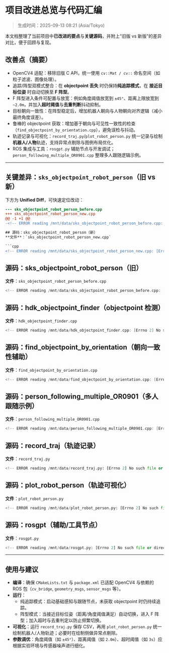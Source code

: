 # 项目改进总览与代码汇编

> 生成时间：2025-09-13 08:21 (Asia/Tokyo)

本文档整理了当前项目中**已改进的要点**与**关键源码**，并附上“旧版 vs 新版”的差异对比，便于回顾与复现。
## 改善点（摘要）
- OpenCV4 适配：移除旧版 C API，统一使用 `cv::Mat / cv::` 命名空间（如粒子滤波、图像处理）。
- 追踪/阵型双模式整合：在 **objectpoint 丢失** 时仍保持**纯追踪模式**，在 **接近目标位姿** 时自动切换至 **F 阵型**。
- F 阵型进入条件可配置与放宽：例如角度阈值放宽到 `±45°`、距离上限放宽到 `~2.0m`，并加入**超时阈值**与**去重判断**抖动抑制。
- 目标朝向一致性：在阵型稳定后，增加机器人朝向与人物朝向对齐逻辑（减小最终角度误差）。
- 鲁棒的 objectpoint 获取：增加基于朝向与可见性一致性的检查（`find_objectpoint_by_orientation.cpp`），避免误检与抖动。
- 轨迹记录与可视化：`record_traj.py`/`plot_robot_person.py` 统一记录与绘制**机器人/人物**轨迹，支持异常点剔除与图例布局优化。
- ROS 集成与工具：`rosgpt.py` 辅助节点与开发调试；`person_following_multiple_OR0901.cpp` 整理多人跟随逻辑示例。

---
## 关键差异：`sks_objectpoint_robot_person`（旧 vs 新）
下方为 **Unified Diff**，可快速定位改动：

```diff
--- sks_objectpoint_robot_person_before.cpp
+++ sks_objectpoint_robot_person_new.cpp
@@ -1 +1 @@
-<!-- ERROR reading /mnt/data/sks_objectpoint_robot_person_before.cpp: [Errno 2] No such file or directory: '/mnt/data/sks_objectpoint_robot_person_before.cpp' -->+<!-- ERROR reading /mnt/data/sks_objectpoint_robot_person_new.cpp: [Errno 2] No such file or directory: '/mnt/data/sks_objectpoint_robot_person_new.cpp' -->```

## 源码：sks_objectpoint_robot_person（新）
**文件**：`sks_objectpoint_robot_person_new.cpp`

```cpp
<!-- ERROR reading /mnt/data/sks_objectpoint_robot_person_new.cpp: [Errno 2] No such file or directory: '/mnt/data/sks_objectpoint_robot_person_new.cpp' -->
```
## 源码：sks_objectpoint_robot_person（旧）
**文件**：`sks_objectpoint_robot_person_before.cpp`

```cpp
<!-- ERROR reading /mnt/data/sks_objectpoint_robot_person_before.cpp: [Errno 2] No such file or directory: '/mnt/data/sks_objectpoint_robot_person_before.cpp' -->
```
## 源码：hdk_objectpoint_finder（objectpoint 检测）
**文件**：`hdk_objectpoint_finder.cpp`

```cpp
<!-- ERROR reading /mnt/data/hdk_objectpoint_finder.cpp: [Errno 2] No such file or directory: '/mnt/data/hdk_objectpoint_finder.cpp' -->
```
## 源码：find_objectpoint_by_orientation（朝向一致性辅助）
**文件**：`find_objectpoint_by_orientation.cpp`

```cpp
<!-- ERROR reading /mnt/data/find_objectpoint_by_orientation.cpp: [Errno 2] No such file or directory: '/mnt/data/find_objectpoint_by_orientation.cpp' -->
```
## 源码：person_following_multiple_OR0901（多人跟随示例）
**文件**：`person_following_multiple_OR0901.cpp`

```cpp
<!-- ERROR reading /mnt/data/person_following_multiple_OR0901.cpp: [Errno 2] No such file or directory: '/mnt/data/person_following_multiple_OR0901.cpp' -->
```
## 源码：record_traj（轨迹记录）
**文件**：`record_traj.py`

```python
<!-- ERROR reading /mnt/data/record_traj.py: [Errno 2] No such file or directory: '/mnt/data/record_traj.py' -->
```
## 源码：plot_robot_person（轨迹可视化）
**文件**：`plot_robot_person.py`

```python
<!-- ERROR reading /mnt/data/plot_robot_person.py: [Errno 2] No such file or directory: '/mnt/data/plot_robot_person.py' -->
```
## 源码：rosgpt（辅助/工具节点）
**文件**：`rosgpt.py`

```python
<!-- ERROR reading /mnt/data/rosgpt.py: [Errno 2] No such file or directory: '/mnt/data/rosgpt.py' -->
```

---

## 使用与建议
- **编译**：确保 `CMakeLists.txt` 与 `package.xml` 已适配 OpenCV4 与依赖的 ROS 包（`cv_bridge`, `geometry_msgs`, `sensor_msgs` 等）。
- **运行**：
  - 纯追踪模式：启动基础感知与跟随节点，未获取 objectpoint 时仍持续追踪。
  - 阵型模式：当接近目标位姿（距离/角度阈值满足）自动切换，进入 F 阵型；加入超时与去重判定以防止频繁切换。
- **可视化**：运行 `record_traj.py` 保存 CSV，再用 `plot_robot_person.py` 统一绘制机器人/人物轨迹；必要时在绘制侧做异常点剔除。
- **参数调优**：角度阈值（如 `±45°`）、距离阈值（如 `2.0m`）、超时阈值（如 `3s`）应根据实验环境与传感器噪声进行细化。
